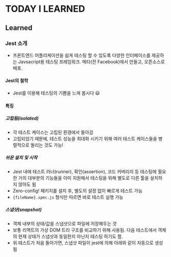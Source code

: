 # TODAY I LEARNED

## Learned

### Jest 소개

- 프론트엔드 어플리케이션을 쉽게 테스팅 할 수 있도록 다양한 인터페이스를 제공하는 Javsacript용 테스팅 프레임워크. 메타(전 Facebook)에서 만들고, 오픈소스로 배포.

#### Jest의 철학

- Jest를 이용해 테스팅의 기쁨을 느껴 봅시다 😃

#### 특징

##### 고립됨(isolated)

- 각 테스트 케이스는 고립된 환경에서 돌아감
- 고립되었기 때문에, 테스트 성능을 최대화 시키기 위해 여러 테스트 케이스들을 병렬적으로 돌리는 것도 가능!

##### 쉬운 설치 및 시작

- Jest 내에 테스트 러너(runner), 확인(assertion), 코드 커버리지 등 테스팅에 필요한 거의 대부분의 기능들을 이미 지원해서 테스팅을 위해 별도로 다른 툴을 설치하지 않아도 됨
- Zero-config! 패키지를 설치 후, 별도의 설정 없이 빠르게 테스트 가능
- `{fileName}.spec.js` 형식만 따르면 바로 테스트 실행 가능

##### 스냅샷(snapshot)

- 객체 내부의 상태/값을 스냅샷으로 파일에 저장해두는 것
- 보통 리액트의 가상 DOM 트리 구조를 비교하기 위해 사용됨. 다음 테스트에서 객체의 현재 상태가 스냅샷과 동일한지 아닌지 테스팅 하기도 함.
- 위 테스트가 처음 돌아가면, 스냅샷 파일이 jest에 의해 아래와 같이 자동으로 생성됨

